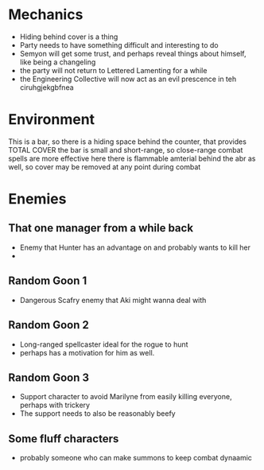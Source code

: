 # Mechanics
- Hiding behind cover is a thing
- Party needs to have something difficult and interesting to do
- Semyon will get some trust, and perhaps reveal things about himself, like being a changeling
- the party will not return to Lettered Lamenting for a while
- the Engineering Collective will now act as an evil prescence in teh ciruhgjekgbfnea

# Environment
This is a bar, so there is a hiding space behind the counter, that provides TOTAL COVER
the bar is small and short-range, so close-range combat spells are more effective here
there is flammable amterial behind the abr as well, so cover may be removed at any point during combat

# Enemies
## That one manager from a while back
- Enemy that Hunter has an advantage on and probably wants to kill her
- 

## Random Goon 1
- Dangerous Scafry enemy that Aki might wanna deal with

## Random Goon 2
- Long-ranged spellcaster ideal for the rogue to hunt
- perhaps has a motivation for him as well.

## Random Goon 3
- Support character to avoid Marilyne from easily killing everyone, perhaps with trickery
- The support needs to also be reasonably beefy

## Some fluff characters
- probably someone who can make summons to keep combat dynaamic
